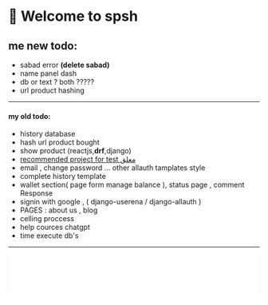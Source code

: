 # 👋 Welcome to spsh

<h2>me new todo:</h2>
<ul>
<li>sabad error <b>(delete sabad)</b></li>
<li>name panel dash</li>
<li>db or text ? both ?????</li>
<li>url product hashing</li>
</ul>
<hr>
<h4>my old todo:</h4>
<ul>
    <li>history database</li>
    <li>hash url product bought</li>
    <li>show product (reactjs,<b>drf</b>,django)</li>
    <li><a href="https://github.com/muhammadaamir123/-Recommendation-System-Engine-using-Django">recommended project for test معلق</a></li>
    <li>email , change password ... other allauth tamplates style</li>
    <li>complete history template</li>
    <li>wallet section( page form manage balance ), status page , comment Response</li>
    <li> signin with google , ( django-userena / django-allauth )</li>
    <li>PAGES  : about us , blog</li>
    <li> celling proccess </li> 
    <li> help cources chatgpt</li>
    <li>time execute db's</li>
</ul>
<hr>

[![spsh banner](./images/logo/logo-no-background.png)](https://opozex.com)